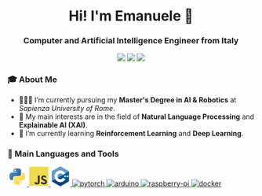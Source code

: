 <h1 align="center">Hi! I'm Emanuele 👋</h1>
<h3 align="center">Computer and Artificial Intelligence Engineer from Italy</h3>

<p align="center">
  <a href="https://www.linkedin.com/in/emanuele-frasca/"><img src="https://img.shields.io/badge/-Linkedin-blue?style=flat&logo=Linkedin&logoColor=white"></a>
  <a href="https://huggingface.co/emanuele-frasca"><img src="https://img.shields.io/badge/-Hugging Face-ff9900?style=flat&logo=huggingface&logoColor=white"></a>
  <a href="https://kaggle.com/emanuelefrasca"><img src="https://img.shields.io/badge/-Kaggle-20BEFF?style=flat&logo=kaggle&logoColor=white"></a>
</p>

### 🎓 About Me

- 🧑🏻‍🏫 I’m currently pursuing my **Master's Degree in AI & Robotics** at _Sapienza University of Rome_.
- 🤖 My main interests are in the field of **Natural Language Processing** and **Explainable AI (XAI)**.
- 🌱 I’m currently learning **Reinforcement Learning** and **Deep Learning**.

### 🔧 Main Languages and Tools

<p align="left">
  <a href="https://www.python.org" target="_blank" rel="noreferrer"> <img src="https://raw.githubusercontent.com/devicons/devicon/master/icons/python/python-original.svg" alt="python" width="40" height="40"/> </a>
  <a href="https://www.javascript.com/" target="_blank" rel="noreferrer"> <img src="https://raw.githubusercontent.com/devicons/devicon/master/icons/javascript/javascript-original.svg" alt="javascript" width="40" height="40"/> </a>
  <a href="https://www.cplusplus.com/" target="_blank" rel="noreferrer"> <img src="https://raw.githubusercontent.com/devicons/devicon/master/icons/cplusplus/cplusplus-original.svg" alt="c++" width="40" height="40"/> </a>
  <a href="https://pytorch.org/" target="_blank" rel="noreferrer"> <img src="https://www.vectorlogo.zone/logos/pytorch/pytorch-icon.svg" alt="pytorch" width="40" height="40"/> </a> 
  <a href="https://www.arduino.cc/" target="_blank" rel="noreferrer"> <img src="https://cdn.worldvectorlogo.com/logos/arduino-1.svg" alt="arduino" width="40" height="40"/> </a> 
  <a href="https://www.raspberrypi.org/" target="_blank" rel="noreferrer"> <img src="https://www.vectorlogo.zone/logos/raspberrypi/raspberrypi-icon.svg" alt="raspberry-pi" width="40" height="40"/> </a>
  <a href="https://www.docker.com/" target="_blank" rel="noreferrer"> <img src="https://www.vectorlogo.zone/logos/docker/docker-icon.svg" alt="docker" width="40" height="40"/> </a>
</p>
